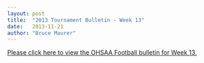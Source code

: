 ```yaml
---
layout: post
title:  "2013 Tournament Bulletin - Week 13"
date:   2013-11-21
author: "Bruce Maurer"
---
```


[Please click here to view the OHSAA Football bulletin for Week 13.](https://storage.googleapis.com/ohsaa-websites/bulletins/2013/2013-Tournament-Bulletin-Week-13.pdf)
